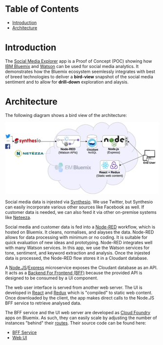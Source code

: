 # Table of Contents

- [Introduction](#introduction)
- [Architecture](#architecture)


<h1 id='introduction'>Introduction</h1>

The [Social Media Explorer](http://social-ui.au-syd.mybluemix.net) app is a
Proof of Concept (POC) showing how 
[IBM Bluemix](https://www.ibm.com/cloud-computing/bluemix/what-is-bluemix) and 
[Watson](https://www.ibm.com/analytics/watson-analytics/us-en/) can be used for social media analytics. 
It demonstrates how the Bluemix ecosystem seemlessly integrates 
with best of breed technologies to deliver a **bird-view** snapshot of the social media sentiment
and to allow for **drill-down** exploration and alaysis. 


<h1 id='architecture'>Architecture</h1>

The following diagram shows a bird view of the architecture:

![Alt text](/img/BigPicture.jpg?raw=true "Architectural Overview")

Social media data is injested via [Synthesio](http://www.synthesio.com/).
We use Twitter, but Synthesio can easily incorporate various other sources like Facebook as well.
If customer data is needed, we can also feed it via other on-premise systems like 
[Neteeza](https://www-01.ibm.com/software/data/netezza/).

Social media and customer data is fed into a [Node-RED](https://nodered.org/) workflow, which
is hosted on Bluemix. It cleans, normalises, and alayses the data. Node-RED allows for
data processing with minimum or no coding. It is suitable for quick evaluation of new ideas
and prototyping. Node-RED integrates well with many Watson services. In this app, we use 
the Watson services for tone, sentiment, and keyword extraction and analysis. Once the injested
data is processed, the Node-RED flow stores it in a Cloudant database. 

A [Node.JS](https://nodejs.org/en/)/[Express](https://expressjs.com/) 
microservice exposes the Cloudant database as an API. It acts as a
[Backend For Frontend (BFF)](http://samnewman.io/patterns/architectural/bff/) 
because the provided API is designed to be consumed by a UI component.

The web user interface is served from another web server. The UI is
developed in [React](https://facebook.github.io/react/) and [Redux](http://redux.js.org/)
which is "compiled" to static web content. Once downloaded by the client, the
app makes direct calls to the Node.JS BFF service to retrieve analysed data.

The BFF service and the UI web server are developed as [Cloud Foundry](https://www.cloudfoundry.org/) 
apps on Bluemix. As such, they can easily scale by adjusting the number of instances
"behind" their [routes](https://docs.cloudfoundry.org/devguide/deploy-apps/routes-domains.html).
Their source code can be found here:
 - [BFF Service](https://github.com/CarlyLB/social-media-nodejs)
 - [Web UI](https://github.com/CarlyLB/social-media-react-redux) 
